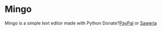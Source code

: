 # Mingo
Mingo is a simple text editor made with Python
Donate?[PayPal](https://paypal.me/remti) or [Saweria](https://saweria.co/remtii)
